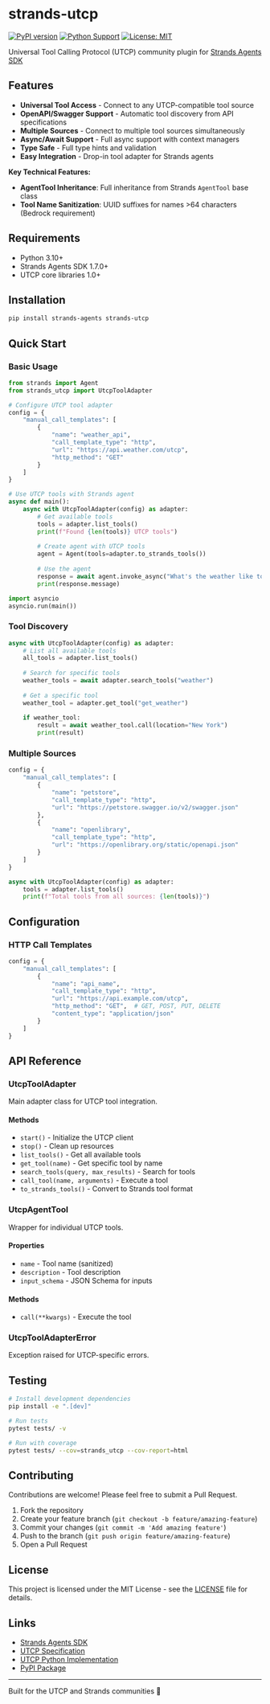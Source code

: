 # strands-utcp

[![PyPI version](https://badge.fury.io/py/strands-utcp.svg)](https://badge.fury.io/py/strands-utcp)
[![Python Support](https://img.shields.io/pypi/pyversions/strands-utcp.svg)](https://pypi.org/project/strands-utcp/)
[![License: MIT](https://img.shields.io/badge/License-MIT-yellow.svg)](https://opensource.org/licenses/MIT)

Universal Tool Calling Protocol (UTCP) community plugin for [Strands Agents SDK](https://github.com/strands-agents/sdk-python)

## Features

- **Universal Tool Access** - Connect to any UTCP-compatible tool source
- **OpenAPI/Swagger Support** - Automatic tool discovery from API specifications  
- **Multiple Sources** - Connect to multiple tool sources simultaneously
- **Async/Await Support** - Full async support with context managers
- **Type Safe** - Full type hints and validation
- **Easy Integration** - Drop-in tool adapter for Strands agents

**Key Technical Features:**
- **AgentTool Inheritance**: Full inheritance from Strands `AgentTool` base class
- **Tool Name Sanitization**: UUID suffixes for names >64 characters (Bedrock requirement)

## Requirements

- Python 3.10+
- Strands Agents SDK 1.7.0+
- UTCP core libraries 1.0+

## Installation

```bash
pip install strands-agents strands-utcp
```

## Quick Start

### Basic Usage

```python
from strands import Agent
from strands_utcp import UtcpToolAdapter

# Configure UTCP tool adapter
config = {
    "manual_call_templates": [
        {
            "name": "weather_api",
            "call_template_type": "http",
            "url": "https://api.weather.com/utcp",
            "http_method": "GET"
        }
    ]
}

# Use UTCP tools with Strands agent
async def main():
    async with UtcpToolAdapter(config) as adapter:
        # Get available tools
        tools = adapter.list_tools()
        print(f"Found {len(tools)} UTCP tools")
        
        # Create agent with UTCP tools
        agent = Agent(tools=adapter.to_strands_tools())
        
        # Use the agent
        response = await agent.invoke_async("What's the weather like today?")
        print(response.message)

import asyncio
asyncio.run(main())
```

### Tool Discovery

```python
async with UtcpToolAdapter(config) as adapter:
    # List all available tools
    all_tools = adapter.list_tools()
    
    # Search for specific tools
    weather_tools = await adapter.search_tools("weather")
    
    # Get a specific tool
    weather_tool = adapter.get_tool("get_weather")
    
    if weather_tool:
        result = await weather_tool.call(location="New York")
        print(result)
```

### Multiple Sources

```python
config = {
    "manual_call_templates": [
        {
            "name": "petstore",
            "call_template_type": "http", 
            "url": "https://petstore.swagger.io/v2/swagger.json"
        },
        {
            "name": "openlibrary",
            "call_template_type": "http",
            "url": "https://openlibrary.org/static/openapi.json"
        }
    ]
}

async with UtcpToolAdapter(config) as adapter:
    tools = adapter.list_tools()
    print(f"Total tools from all sources: {len(tools)}")
```

## Configuration

### HTTP Call Templates

```python
config = {
    "manual_call_templates": [
        {
            "name": "api_name",
            "call_template_type": "http",
            "url": "https://api.example.com/utcp",
            "http_method": "GET",  # GET, POST, PUT, DELETE
            "content_type": "application/json"
        }
    ]
}
```

## API Reference

### UtcpToolAdapter

Main adapter class for UTCP tool integration.

#### Methods

- `start()` - Initialize the UTCP client
- `stop()` - Clean up resources  
- `list_tools()` - Get all available tools
- `get_tool(name)` - Get specific tool by name
- `search_tools(query, max_results)` - Search for tools
- `call_tool(name, arguments)` - Execute a tool
- `to_strands_tools()` - Convert to Strands tool format

### UtcpAgentTool

Wrapper for individual UTCP tools.

#### Properties

- `name` - Tool name (sanitized)
- `description` - Tool description
- `input_schema` - JSON Schema for inputs

#### Methods

- `call(**kwargs)` - Execute the tool

### UtcpToolAdapterError

Exception raised for UTCP-specific errors.

## Testing

```bash
# Install development dependencies
pip install -e ".[dev]"

# Run tests
pytest tests/ -v

# Run with coverage
pytest tests/ --cov=strands_utcp --cov-report=html
```

## Contributing

Contributions are welcome! Please feel free to submit a Pull Request.

1. Fork the repository
2. Create your feature branch (`git checkout -b feature/amazing-feature`)
3. Commit your changes (`git commit -m 'Add amazing feature'`)
4. Push to the branch (`git push origin feature/amazing-feature`)
5. Open a Pull Request

## License

This project is licensed under the MIT License - see the [LICENSE](LICENSE) file for details.

## Links

- [Strands Agents SDK](https://github.com/strands-agents/sdk-python)
- [UTCP Specification](https://github.com/universal-tool-calling-protocol/utcp-specification)
- [UTCP Python Implementation](https://github.com/universal-tool-calling-protocol/python-utcp)
- [PyPI Package](https://pypi.org/project/strands-utcp/)


---

Built for the UTCP and Strands communities 🚀
